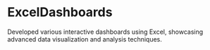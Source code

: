 # ExcelDashboards
Developed various interactive dashboards using Excel, showcasing advanced data visualization and analysis techniques.
